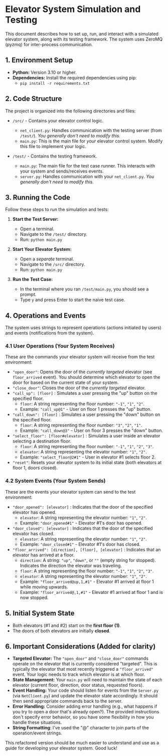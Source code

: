 # Elevator System Simulation and Testing

This document describes how to set up, run, and interact with a simulated elevator system, along with its testing framework. The system uses ZeroMQ (pyzmq) for inter-process communication.

## 1. Environment Setup

- **Python:** Version 3.10 or higher.
- **Dependencies:** Install the required dependencies using pip:
  - `pip install -r requirements.txt`

## 2. Code Structure

The project is organized into the following directories and files:

- `/src/` - Contains your elevator control logic.

  - `net_client.py`: Handles communication with the testing server (from `/test/`). _You generally don't need to modify this._
  - `main.py`: This is the main file for _your_ elevator control system. Modify this file to implement your logic.

- `/test/` - Contains the testing framework.
  - `main.py`: The main file for the test case runner. This interacts with your system and sends/receives events.
  - `server.py`: Handles communication with your `net_client.py`. _You generally don't need to modify this._

## 3. Running the Code

Follow these steps to run the simulation and tests:

1.  **Start the Test Server:**

    - Open a terminal.
    - Navigate to the `/test/` directory.
    - Run: `python main.py`

2.  **Start Your Elevator System:**

    - Open a _separate_ terminal.
    - Navigate to the `/src/` directory.
    - Run: `python main.py`

3.  **Run the Test Case:**
    - In the terminal where you ran `/test/main.py`, you should see a prompt.
    - Type `y` and press Enter to start the naive test case.

## 4. Operations and Events

The system uses strings to represent operations (actions initiated by users) and events (notifications from the system).

### 4.1 User Operations (Your System Receives)

These are the commands your elevator system will receive from the test environment:

- `"open_door"`: Opens the door of the _currently targeted_ elevator (see `floor_arrived` event). You should determine which elevator to open the door for based on the current state of your system.
- `"close_door"`: Closes the door of the _currently targeted_ elevator.
- `"call_up": [floor]` : Simulates a user pressing the "up" button on the specified floor.
  - `floor`: A string representing the floor number: `"-1"`, `"1"`, `"2"`.
  - Example: `"call_up@1"` - User on floor 1 presses the "up" button.
- `"call_down": [floor]` : Simulates a user pressing the "down" button on the specified floor.
  - `floor`: A string representing the floor number: `"3"`, `"2"`, `"1"`.
  - Example: `"call_down@3"` - User on floor 3 presses the "down" button.
- `"select_floor": [floor#elevator]` : Simulates a user inside an elevator selecting a destination floor.
  - `floor`: A string representing the floor number: `"-1"`, `"1"`, `"2"`, `"3"`.
  - `elevator`: A string representing the elevator number: `"1"`, `"2"`.
  - Example: `"select_floor@2#1"` - User in elevator #1 selects floor 2.
- `"reset"`: Resets your elevator system to its initial state (both elevators at floor 1, doors closed).

### 4.2 System Events (Your System Sends)

These are the events your elevator system can send to the test environment:

- `"door_opened": [elevator]` : Indicates that the door of the specified elevator has opened.
  - `elevator`: A string representing the elevator number: `"1"`, `"2"`.
  - Example: `"door_opened#1"` - Elevator #1's door has opened.
- `"door_closed": [elevator]` : Indicates that the door of the specified elevator has closed.
  - `elevator`: A string representing the elevator number: `"1"`, `"2"`.
  - Example: `"door_closed#1"` - Elevator #1's door has closed.
- `"floor_arrived": [direction], [floor], [elevator]` : Indicates that an elevator has arrived at a floor.
  - `direction`: A string: `"up"`, `"down"`, or `""` (empty string for stopped). Indicates the direction the elevator was traveling.
  - `floor`: A string representing the floor number: `"-1"`, `"1"`, `"2"`, `"3"`.
  - `elevator`: A string representing the elevator number: `"1"`, `"2"`.
  - Example: `"floor_arrived@up,1,#1"` - Elevator #1 arrived at floor 1 while moving upwards.
  - Example: `"floor_arrived@,1,#1"` - Elevator #1 arrived at floor 1 and is now stopped.

## 5. Initial System State

- Both elevators (#1 and #2) start on the **first floor (1)**.
- The doors of both elevators are initially **closed**.

## 6. Important Considerations (Added for clarity)

- **Targeted Elevator:** The `"open_door"` and `"close_door"` commands operate on the elevator that is currently considered "targeted". This is typically the elevator that most recently triggered a `"floor_arrived"` event. Your logic needs to track which elevator is at which floor.
- **State Management:** Your `main.py` will need to maintain the state of each elevator (current floor, direction, door status, requested floors).
- **Event Handling:** Your code should listen for events from the `Server.py` (via `NetClient.py`) and update the elevator state accordingly. It should then send appropriate commands back to the server.
- **Error Handling:** Consider adding error handling (e.g., what happens if you try to open a door that's already open?). The provided instructions don't specify error behavior, so you have some flexibility in how you handle these situations.
- **String Formatting**: I've used the "@" character to join parts of the operation/event strings.

This refactored version should be much easier to understand and use as a guide for developing your elevator system. Good luck!
